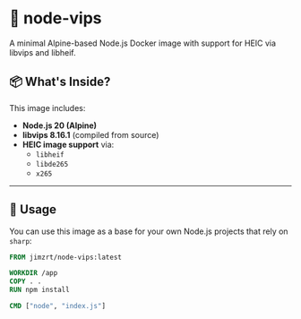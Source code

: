 # 🐳 node-vips

A minimal Alpine-based Node.js Docker image with support for HEIC via libvips and libheif.

## 📦 What's Inside?

This image includes:

- **Node.js 20 (Alpine)**
- **libvips 8.16.1** (compiled from source)
- **HEIC image support** via:
  - `libheif`
  - `libde265`
  - `x265`

---

## 🚀 Usage

You can use this image as a base for your own Node.js projects that rely on `sharp`:

```Dockerfile
FROM jimzrt/node-vips:latest

WORKDIR /app
COPY . .
RUN npm install

CMD ["node", "index.js"]
